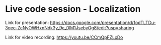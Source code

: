 # Live code session - Localization

Link for presentation:
https://docs.google.com/presentation/d/1odTLTDu-3qec-ZcNyOWHxnNdk3y_9e_0lM1JsebyOg8/edit?usp=sharing

Link for video recording:
https://youtu.be/CCmQpFZLxDo
